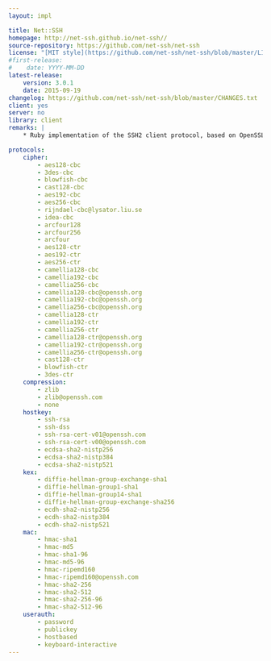 ```yaml
---
layout: impl

title: Net::SSH
homepage: http://net-ssh.github.io/net-ssh//
source-repository: https://github.com/net-ssh/net-ssh
license: "[MIT style](https://github.com/net-ssh/net-ssh/blob/master/LICENSE.txt)"
#first-release:
#    date: YYYY-MM-DD
latest-release:
    version: 3.0.1
    date: 2015-09-19
changelog: https://github.com/net-ssh/net-ssh/blob/master/CHANGES.txt
client: yes
server: no
library: client
remarks: |
    * Ruby implementation of the SSH2 client protocol, based on OpenSSL

protocols:
    cipher:
        - aes128-cbc
        - 3des-cbc
        - blowfish-cbc
        - cast128-cbc
        - aes192-cbc
        - aes256-cbc
        - rijndael-cbc@lysator.liu.se
        - idea-cbc
        - arcfour128
        - arcfour256
        - arcfour
        - aes128-ctr
        - aes192-ctr
        - aes256-ctr
        - camellia128-cbc
        - camellia192-cbc
        - camellia256-cbc
        - camellia128-cbc@openssh.org
        - camellia192-cbc@openssh.org
        - camellia256-cbc@openssh.org
        - camellia128-ctr
        - camellia192-ctr
        - camellia256-ctr
        - camellia128-ctr@openssh.org
        - camellia192-ctr@openssh.org
        - camellia256-ctr@openssh.org
        - cast128-ctr
        - blowfish-ctr
        - 3des-ctr
    compression:
        - zlib
        - zlib@openssh.com
        - none
    hostkey:
        - ssh-rsa
        - ssh-dss
        - ssh-rsa-cert-v01@openssh.com
        - ssh-rsa-cert-v00@openssh.com
        - ecdsa-sha2-nistp256
        - ecdsa-sha2-nistp384
        - ecdsa-sha2-nistp521
    kex:
        - diffie-hellman-group-exchange-sha1
        - diffie-hellman-group1-sha1
        - diffie-hellman-group14-sha1
        - diffie-hellman-group-exchange-sha256
        - ecdh-sha2-nistp256
        - ecdh-sha2-nistp384
        - ecdh-sha2-nistp521
    mac:
        - hmac-sha1
        - hmac-md5
        - hmac-sha1-96
        - hmac-md5-96
        - hmac-ripemd160
        - hmac-ripemd160@openssh.com
        - hmac-sha2-256
        - hmac-sha2-512
        - hmac-sha2-256-96
        - hmac-sha2-512-96
    userauth:
        - password
        - publickey
        - hostbased
        - keyboard-interactive
---
```

